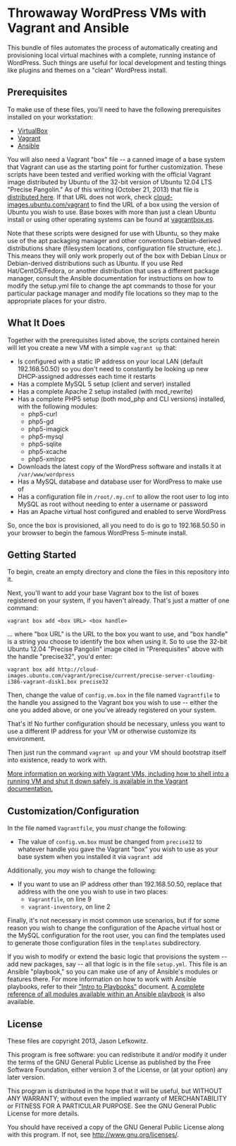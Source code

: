 # Throwaway WordPress VMs with Vagrant and Ansible

This bundle of files automates the process of automatically creating and provisioning local virtual machines with a complete, running instance of WordPress. Such things are useful for local development and testing things like plugins and themes on a "clean" WordPress install.

## Prerequisites

To make use of these files, you'll need to have the following prerequisites installed on your workstation:

* [VirtualBox](https://www.virtualbox.org/)
* [Vagrant](http://www.vagrantup.com/)
* [Ansible](http://www.ansibleworks.com)

You will also need a Vagrant "box" file -- a canned image of a base system that Vagrant can use as the starting point for further customization. These scripts have been tested and verified working with the official Vagrant image distributed by Ubuntu of the 32-bit version of Ubuntu 12.04 LTS "Precise Pangolin." As of this writing (October 21, 2013) that file is [distributed here](http://cloud-images.ubuntu.com/vagrant/precise/current/precise-server-cloudimg-i386-vagrant-disk1.box). If that URL does not work, check [cloud-images.ubuntu.com/vagrant](http://cloud-images.ubuntu.com) to find the URL of a box using the version of Ubuntu you wish to use. Base boxes with more than just a clean Ubuntu install or using other operating systems can be found at [vagrantbox.es](http://www.vagrantbox.es/).

Note that these scripts were designed for use with Ubuntu, so they make use of the apt packaging manager and other conventions Debian-derived distributions share (filesystem locations, configuration file structure, etc.). This means they will only work properly out of the box with Debian Linux or Debian-derived distributions such as Ubuntu. If you use Red Hat/CentOS/Fedora, or another distribution that uses a different package manager, consult the Ansible documentation for instructions on how to modify the setup.yml file to change the apt commands to those for your particular package manager and modify file locations so they map to the appropriate places for your distro.

## What It Does

Together with the prerequisites listed above, the scripts contained herein will let you create a new VM with a simple `vagrant up` that:

* Is configured with a static IP address on your local LAN (default 192.168.50.50) so you don't need to constantly be looking up new DHCP-assigned addresses each time it restarts
* Has a complete MySQL 5 setup (client and server) installed
* Has a complete Apache 2 setup installed (with mod_rewrite)
* Has a complete PHP5 setup (both mod_php and CLI versions) installed, with the following modules:
    * php5-curl
    * php5-gd
    * php5-imagick
    * php5-mysql
    * php5-sqlite
    * php5-xcache
    * php5-xmlrpc
* Downloads the latest copy of the WordPress software and installs it at `/var/www/wordpress`
* Has a MySQL database and database user for WordPress to make use of
* Has a configuration file in `/root/.my.cnf` to allow the root user to log into MySQL as root without needing to enter a username or password
* Has an Apache virtual host configured and enabled to serve WordPress

So, once the box is provisioned, all you need to do is go to 192.168.50.50 in your browser to begin the famous WordPress 5-minute install.

## Getting Started

To begin, create an empty directory and clone the files in this repository into it.

Next, you'll want to add your base Vagrant box to the list of boxes registered on your system, if you haven't already. That's just a matter of one command:

    vagrant box add <box URL> <box handle>

... where "box URL" is the URL to the box you want to use, and "box handle" is a string you choose to identify the box when using it. So to use the 32-bit Ubuntu 12.04 "Precise Pangolin" image cited in "Prerequisites" above with the handle "precise32", you'd enter:

    vagrant box add http://cloud-images.ubuntu.com/vagrant/precise/current/precise-server-cloudimg-i386-vagrant-disk1.box precise32

Then, change the value of `config.vm.box` in the file named `Vagrantfile` to the handle you assigned to the Vagrant box you wish to use -- either the one you added above, or one you've already registered on your system.

That's it! No further configuration should be necessary, unless you want to use a different IP address for your VM or otherwise customize its environment.

Then just run the command `vagrant up` and your VM should bootstrap itself into existence, ready to work with. 

[More information on working with Vagrant VMs, including how to shell into a running VM and shut it down safely, is available in the Vagrant documentation.](http://docs.vagrantup.com/v2/getting-started/index.html)

## Customization/Configuration

In the file named `Vagrantfile`, you *must* change the following:

* The value of `config.vm.box` must be changed from `precise32` to whatever handle you gave the Vagrant "box" you wish to use as your base system when you installed it via `vagrant add`

Additionally, you *may* wish to change the following:

* If you want to use an IP address other than 192.168.50.50, replace that address with the one you wish to use in two places:
    * `Vagrantfile`, on line 9
    * `vagrant-inventory`, on line 2

Finally, it's not necessary in most common use scenarios, but if for some reason you wish to change the configuration of the Apache virtual host or the MySQL configuration for the root user, you can find the templates used to generate those configuration files in the `templates` subdirectory.

If you wish to modify or extend the basic logic that provisions the system -- add new packages, say -- all that logic is in the file `setup.yml`. This file is an Ansible "playbook," so you can make use of any of Ansible's modules or features there. For more information on how to work with Ansible playbooks, refer to their ["Intro to Playbooks"](http://www.ansibleworks.com/docs/playbooks.html) document. [A complete reference of all modules available within an Ansible playbook](http://www.ansibleworks.com/docs/modules.html) is also available.

## License

These files are copyright 2013, Jason Lefkowitz.

This program is free software: you can redistribute it and/or modify it under the terms of the GNU General Public License as published by the Free Software Foundation, either version 3 of the License, or (at your option) any later version.

This program is distributed in the hope that it will be useful, but WITHOUT ANY WARRANTY; without even the implied warranty of MERCHANTABILITY or FITNESS FOR A PARTICULAR PURPOSE.  See the GNU General Public License for more details.

You should have received a copy of the GNU General Public License along with this program.  If not, see <http://www.gnu.org/licenses/>.
